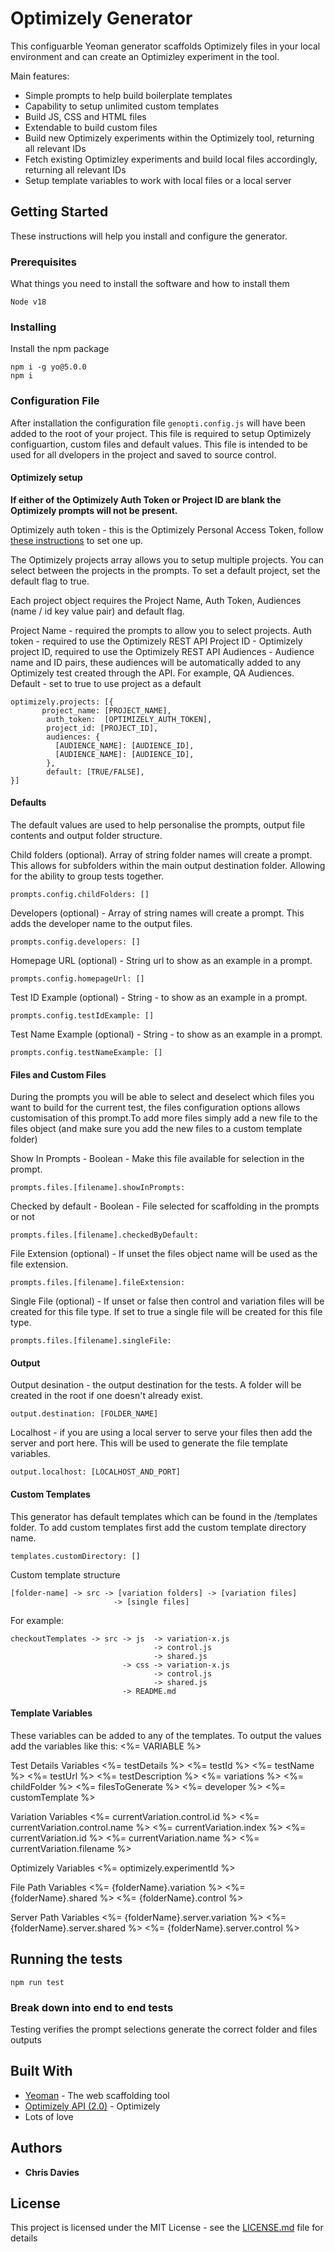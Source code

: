 # Optimizely Generator

This configuarble Yeoman generator scaffolds Optimizely files in your local environment and can create an Optimizley experiment in the tool.

Main features:

- Simple prompts to help build boilerplate templates
- Capability to setup unlimited custom templates
- Build JS, CSS and HTML files
- Extendable to build custom files
- Build new Optimizely experiments within the Optimizely tool, returning all relevant IDs
- Fetch existing Optimizley experiments and build local files accordingly, returning all relevant IDs
- Setup template variables to work with local files or a local server

## Getting Started

These instructions will help you install and configure the generator.

### Prerequisites

What things you need to install the software and how to install them

```
Node v18
```

### Installing

Install the npm package

```
npm i -g yo@5.0.0
npm i 
```

### Configuration File

After installation the configuration file `genopti.config.js` will have been added to the root of your project. This file is required to setup Optimizely configuartion, custom files and default values. This file is intended to be used for all dvelopers in the project and saved to source control.

#### Optimizely setup

**If either of the Optimizely Auth Token or Project ID are blank the Optimizely prompts will not be present.**

Optimizely auth token - this is the Optimizely Personal Access Token, follow [these instructions](https://docs.developers.optimizely.com/web-experimentation/docs/personal-access-token) to set one up.

The Optimizely projects array allows you to setup multiple projects. You can select between the projects in the prompts. To set a default project, set the default flag to true.

Each project object requires the Project Name, Auth Token, Audiences (name / id key value pair) and default flag.

Project Name - required the prompts to allow you to select projects.
Auth token - required to use the Optimizely REST API
Project ID - Optimizely project ID, required to use the Optimizely REST API
Audiences - Audience name and ID pairs, these audiences will be automatically added to any Optimizely test created through the API. For example, QA Audiences.
Default - set to true to use project as a default

```
optimizely.projects: [{
       project_name: [PROJECT_NAME],
        auth_token:  [OPTIMIZELY_AUTH_TOKEN],
        project_id: [PROJECT_ID],
        audiences: {
          [AUDIENCE_NAME]: [AUDIENCE_ID],
          [AUDIENCE_NAME]: [AUDIENCE_ID],
        },
        default: [TRUE/FALSE],
}]
```

#### Defaults

The default values are used to help personalise the prompts, output file contents and output folder structure.

Child folders (optional). Array of string folder names will create a prompt. This allows for subfolders within the main output destination folder. Allowing for the ability to group tests together.

```
prompts.config.childFolders: []
```

Developers (optional) - Array of string names will create a prompt. This adds the developer name to the output files.

```
prompts.config.developers: []
```

Homepage URL (optional) - String url to show as an example in a prompt.

```
prompts.config.homepageUrl: []
```

Test ID Example (optional) - String - to show as an example in a prompt.

```
prompts.config.testIdExample: []
```

Test Name Example (optional) - String - to show as an example in a prompt.

```
prompts.config.testNameExample: []
```

#### Files and Custom Files

During the prompts you will be able to select and deselect which files you want to build for the current test, the files configuration options allows customisation of this prompt.To add more files simply add a new file to the files object (and make sure you add the new files to a custom template folder)

Show In Prompts - Boolean - Make this file available for selection in the prompt.

```
prompts.files.[filename].showInPrompts:
```

Checked by default - Boolean - File selected for scaffolding in the prompts or not

```
prompts.files.[filename].checkedByDefault:
```

File Extension (optional) - If unset the files object name will be used as the file extension.

```
prompts.files.[filename].fileExtension:
```

Single File (optional) - If unset or false then control and variation files will be created for this file type. If set to true a single file will be created for this file type.

```
prompts.files.[filename].singleFile:
```

#### Output

Output desination - the output destination for the tests. A folder will be created in the root if one doesn't already exist.

```
output.destination: [FOLDER_NAME]
```

Localhost - if you are using a local server to serve your files then add the server and port here. This will be used to generate the file template variables.

```
output.localhost: [LOCALHOST_AND_PORT]
```

#### Custom Templates

This generator has default templates which can be found in the /templates folder.
To add custom templates first add the custom template directory name.

```
templates.customDirectory: []
```

Custom template structure 

```
[folder-name] -> src -> [variation folders] -> [variation files]
                       -> [single files]
```

For example:
```
checkoutTemplates -> src -> js  -> variation-x.js
                                -> control.js
                                -> shared.js
                         -> css -> variation-x.js
                                -> control.js
                                -> shared.js
                         -> README.md
```

#### Template Variables
These variables can be added to any of the templates. 
To output the values add the variables like this: <%= VARIABLE %>

Test Details Variables
<%= testDetails %>
<%= testId %>
<%= testName %>
<%= testUrl %>
<%= testDescription %>
<%= variations %>
<%= childFolder %>
<%= filesToGenerate %>
<%= developer %>
<%= customTemplate %>

Variation Variables
<%= currentVariation.control.id  %>
<%= currentVariation.control.name %>
<%= currentVariation.index  %>
<%= currentVariation.id %>
<%= currentVariation.name %>
<%= currentVariation.filename %>

Optimizely Variables
<%= optimizely.experimentId %>

File Path Variables
<%= {folderName}.variation %>
<%= {folderName}.shared  %>
<%= {folderName}.control  %>

Server Path Variables
<%= {folderName}.server.variation %>
<%= {folderName}.server.shared  %>
<%= {folderName}.server.control  %>


## Running the tests

```
npm run test
```


### Break down into end to end tests

Testing verifies the prompt selections generate the correct folder and files outputs


## Built With

- [Yeoman](https://yeoman.io/) - The web scaffolding tool
- [Optimizely API (2.0)](https://library.optimizely.com/docs/api/app/v2/index.html/) - Optimizely
- Lots of love


## Authors

- **Chris Davies** 

## License

This project is licensed under the MIT License - see the [LICENSE.md](LICENSE.md) file for details
